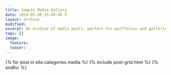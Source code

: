 ```yaml
---
title: Sample Media Gallery
date: 2014-05-30 15:40:45 Z
layout: archive
modified: 
excerpt: An archive of media posts, perfect for portfolios and galleries.
tags: []
image:
  feature: 
  teaser: 
---
```


<div class="tiles">
{% for post in site.categories.media %}
  {% include post-grid.html %}
{% endfor %}
</div><!-- /.tiles -->